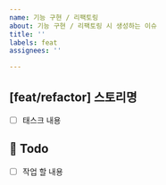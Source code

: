 ```yaml
---
name: 기능 구현 / 리팩토링
about: 기능 구현 / 리팩토링 시 생성하는 이슈 
title: ''
labels: feat
assignees: ''

---
```


## [feat/refactor] 스토리명
- [ ] 태스크 내용

## 📝 Todo
- [ ] 작업 할 내용
